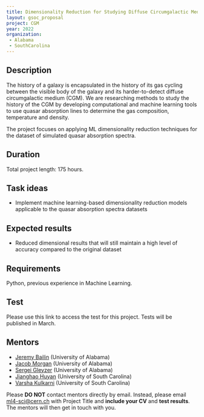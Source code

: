 ```yaml
---
title: Dimensionality Reduction for Studying Diffuse Circumgalactic Medium
layout: gsoc_proposal
project: CGM
year: 2022
organization:
 - Alabama
 - SouthCarolina
---
```


## Description

The history of a galaxy is encapsulated in the history of its gas cycling between the visible body of the
galaxy and its harder-to-detect diffuse circumgalactic medium (CGM).  We are researching methods to study the history of the CGM by developing computational and machine learning tools to use quasar absorption lines to determine the gas  composition, temperature and density.

The project focuses on applying ML dimensionality reduction techniques for the dataset of simulated quasar absorption spectra.

## Duration

Total project length: 175 hours.

## Task ideas
  * Implement machine learning-based dimensionality reduction models applicable to the quasar absorption spectra datasets


## Expected results
  * Reduced dimensional results that will still maintain a high level of accuracy compared to the original dataset
   
## Requirements 
Python, previous experience in Machine Learning. 

## Test

Please use this link to access the test for this project. Tests will be published in March.


## Mentors
  * [Jeremy Bailin](mailto:ml4-sci@cern.ch) (University of Alabama)
  * [Jacob Morgan](mailto:ml4-sci@cern.ch) (University of Alabama)
  * [Sergei Gleyzer](mailto:ml4-sci@cern.ch) (University of Alabama)
  * [Jianghao Huyan](mailto:ml4-sci@cern.ch) (University of South Carolina)
  * [Varsha Kulkarni](mailto:ml4-sci@cern.ch) (University of South Carolina)

Please **DO NOT** contact mentors directly by email. Instead, please email [ml4-sci@cern.ch](mailto:ml4-sci@cern.ch) with Project Title and **include your CV** and **test results**. The mentors will then get in touch with you.
